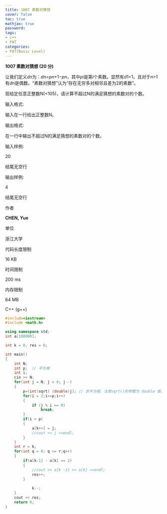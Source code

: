 ```yaml
---
title: 1007 素数对猜想
cover: false
toc: true
mathjax: true
password:
tags:
- c++
- PAT
categories:
- PAT(Basic Level)
---
```


**1007 素数对猜想 (20 分)**

让我们定义*dn*为：*dn*=*pn*+1−*pn*，其中*pi*是第*i*个素数。显然有*d*1=1，且对于*n*>1有*dn*是偶数。“素数对猜想”认为“存在无穷多对相邻且差为2的素数”。

现给定任意正整数N(<105)，请计算不超过N的满足猜想的素数对的个数。

输入格式:

输入在一行给出正整数N。

输出格式:

在一行中输出不超过N的满足猜想的素数对的个数。

输入样例:

20

结尾无空行

输出样例:

4

结尾无空行

作者

**CHEN, Yue**

单位

浙江大学

代码长度限制

16 KB

时间限制

200 ms

内存限制

64 MB

C++ (g++)

```c++
#include<iostream>
#include <math.h>

using namespace std;
int a[100000];

int k = 0, res = 0;

int main()
{
    int N;
    int p;  // 平方根
    int i;
    cin >> N;
    for(int j = N; j > 0; j--)
    {
        p=(int)sqrt( (double)j); // 求平方根，注意sqrt()的参数为 double 类型，这里要强制转换
        for(i = 2;i<=p;i++)
        {
            if (j % i == 0)
                break;
        }
        if(i > p)
        {
            a[k++] = j;
            //cout << j <<endl;
        }
    }
    int r = k;
    for(int q = 0; q <= r;q++)
    {
        if(a[k-1] - a[k] == 2)
        {
            //cout << a[k -1] << a[k] <<endl;
            res++;
        }
            
            k--;
    }
    cout << res;
    return 0;
}
```

